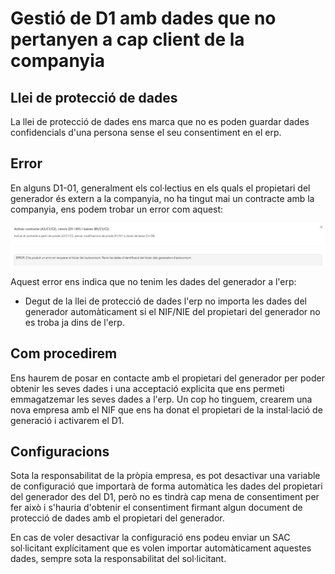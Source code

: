 # Gestió de D1 amb dades que no pertanyen a cap client de la companyia

## Llei de protecció de dades

La llei de protecció de dades ens marca que no es poden guardar dades confidencials d'una persona sense el seu consentiment en el erp.

## Error

En alguns D1-01, generalment els col·lectius en els quals el propietari del generador és extern a la companyia, no ha tingut mai un contracte amb la companyia, ens podem trobar un error com aquest:

![imatge_activacio_d1_error]

Aquest error ens indica que no tenim les dades del generador a l'erp:

- Degut de la llei de protecció de dades l'erp no importa les dades del generador automàticament si el NIF/NIE del propietari del generador no es troba ja dins de l'erp.

## Com procedirem

Ens haurem de posar en contacte amb el propietari del generador per poder obtenir les seves dades i una acceptació explicita que ens permeti emmagatzemar les seves dades a l'erp. Un cop ho tinguem, crearem una nova empresa amb el NIF que ens ha donat el propietari de la instal·lació de generació i activarem el D1.

## Configuracions

Sota la responsabilitat de la pròpia empresa, es pot desactivar una variable de configuració que importarà de forma automàtica les dades del propietari del generador des del D1, però no es tindrà cap mena de consentiment per fer això i s'hauria d'obtenir el consentiment firmant algun document de protecció de dades amb el propietari del generador.

En cas de voler desactivar la configuració ens podeu enviar un SAC sol·licitant explícitament que es volen importar automàticament aquestes dades, sempre sota la responsabilitat del sol·licitant.

[imatge_activacio_d1_error]: /gisce_data/clients/gestio_de_d1_amb_dades_que_no_pertanyen_a_la_companyia/error_activacio_d1.png
